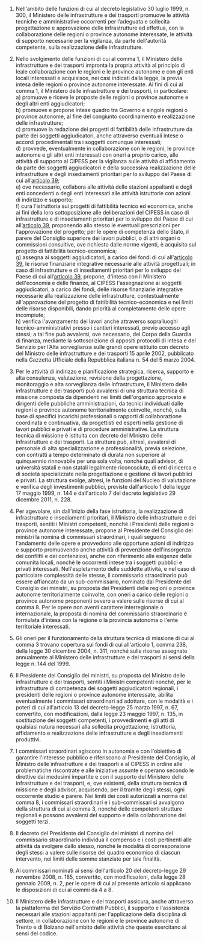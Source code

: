 1. Nell'ambito delle funzioni di cui al decreto legislativo 30 luglio 1999, n. 300, il Ministero delle infrastrutture e dei trasporti promuove le attività tecniche e amministrative occorrenti per l’adeguata e sollecita progettazione e approvazione delle infrastrutture ed effettua, con la collaborazione delle regioni o province autonome interessate, le attività di supporto necessarie per la vigilanza, da parte dell'autorità competente, sulla realizzazione delle infrastrutture.

2. Nello svolgimento delle funzioni di cui al comma 1, il Ministero delle infrastrutture e dei trasporti impronta la propria attività al principio di leale collaborazione con le regioni e le province autonome e con gli enti locali interessati e acquisisce, nei casi indicati dalla legge, la previa intesa delle regioni o province autonome interessate. Ai fini di cui al comma 1, il Ministero delle infrastrutture e dei trasporti, in particolare:<br>a) promuove e riceve le proposte delle regioni o province autonome e degli altri enti aggiudicatori;<br>b) promuove e propone intese quadro tra Governo e singole regioni o province autonome, al fine del congiunto coordinamento e realizzazione delle infrastrutture;<br>c) promuove la redazione dei progetti di fattibilità delle infrastrutture da parte dei soggetti aggiudicatori, anche attraverso eventuali intese o accordi procedimentali tra i soggetti comunque interessati;<br>d) provvede, eventualmente in collaborazione con le regioni, le province autonome e gli altri enti interessati con oneri a proprio carico, alle attività di supporto al CIPESS per la vigilanza sulle attività di affidamento da parte dei soggetti aggiudicatori e della successiva realizzazione delle infrastrutture e degli insediamenti prioritari per lo sviluppo del Paese di cui all’[articolo 39](/articolo-39/2);<br>e) ove necessario, collabora alle attività delle stazioni appaltanti e degli enti concedenti o degli enti interessati alle attività istruttorie con azioni di indirizzo e supporto;<br>f) cura l'istruttoria sui progetti di fattibilità tecnico ed economica, anche ai fini della loro sottoposizione alle deliberazioni del CIPESS in caso di infrastrutture e di insediamenti prioritari per lo sviluppo del Paese di cui all’[articolo 39](/articolo-39/2), proponendo allo stesso le eventuali prescrizioni per l'approvazione del progetto; per le opere di competenza dello Stato, il parere del Consiglio superiore dei lavori pubblici, o di altri organi o commissioni consultive, ove richiesto dalle norme vigenti, è acquisito sul progetto di fattibilità tecnico-economica;<br>g) assegna ai soggetti aggiudicatori, a carico dei fondi di cui all'[articolo 39](/articolo-39/2), le risorse finanziarie integrative necessarie alle attività progettuali; in caso di infrastrutture e di insediamenti prioritari per lo sviluppo del Paese di cui all’[articolo 39](/articolo-39/2), propone, d'intesa con il Ministero dell'economia e delle finanze, al CIPESS l'assegnazione ai soggetti aggiudicatori, a carico dei fondi, delle risorse finanziarie integrative necessarie alla realizzazione delle infrastrutture, contestualmente all'approvazione del progetto di fattibilità tecnico-economica e nei limiti delle risorse disponibili, dando priorità al completamento delle opere incompiute;<br>h) verifica l'avanzamento dei lavori anche attraverso sopralluoghi tecnico-amministrativi presso i cantieri interessati, previo accesso agli stessi; a tal fine può avvalersi, ove necessario, del Corpo della Guardia di finanza, mediante la sottoscrizione di appositi protocolli di intesa e del Servizio per l’Alta sorveglianza sulle grandi opere istituito con decreto del Ministro delle infrastrutture e dei trasporti 15 aprile 2002, pubblicato nella Gazzetta Ufficiale della Repubblica italiana n. 54 del 5 marzo 2004.

3. Per le attività di indirizzo e pianificazione strategica, ricerca, supporto e alta consulenza, valutazione, revisione della progettazione, monitoraggio e alta sorveglianza delle infrastrutture, il Ministero delle infrastrutture e dei trasporti può avvalersi di una struttura tecnica di missione composta da dipendenti nei limiti dell'organico approvato e dirigenti delle pubbliche amministrazioni, da tecnici individuati dalle regioni o province autonome territorialmente coinvolte, nonché, sulla base di specifici incarichi professionali o rapporti di collaborazione coordinata e continuativa, da progettisti ed esperti nella gestione di lavori pubblici e privati e di procedure amministrative. La struttura tecnica di missione è istituita con decreto del Ministro delle infrastrutture e dei trasporti. La struttura può, altresì, avvalersi di personale di alta specializzazione e professionalità, previa selezione, con contratti a tempo determinato di durata non superiore al quinquennio rinnovabile per una sola volta, nonché quali advisor, di università statali e non statali legalmente riconosciute, di enti di ricerca e di società specializzate nella progettazione e gestione di lavori pubblici e privati. La struttura svolge, altresì, le funzioni del Nucleo di valutazione e verifica degli investimenti pubblici, previste dall'articolo 1 della legge 17 maggio 1999, n. 144 e dall'articolo 7 del decreto legislativo 29 dicembre 2011, n. 228.

4. Per agevolare, sin dall'inizio della fase istruttoria, la realizzazione di infrastrutture e insediamenti prioritari, il Ministro delle infrastrutture e dei trasporti, sentiti i Ministri competenti, nonché i Presidenti delle regioni o province autonome interessate, propone al Presidente del Consiglio dei ministri la nomina di commissari straordinari, i quali seguono l'andamento delle opere e provvedono alle opportune azioni di indirizzo e supporto promuovendo anche attività di prevenzione dell'insorgenza dei conflitti e dei contenziosi, anche con riferimento alle esigenze delle comunità locali, nonché le occorrenti intese tra i soggetti pubblici e privati interessati. Nell'espletamento delle suddette attività, e nel caso di particolare complessità delle stesse, il commissario straordinario può essere affiancato da un sub-commissario, nominato dal Presidente del Consiglio dei ministri, su proposta dei Presidenti delle regioni o province autonome territorialmente coinvolte, con oneri a carico delle regioni o province autonome proponenti ovvero a valere sulle risorse di cui al comma 8. Per le opere non aventi carattere interregionale o internazionale, la proposta di nomina del commissario straordinario è formulata d'intesa con la regione o la provincia autonoma o l'ente territoriale interessati.

5. Gli oneri per il funzionamento della struttura tecnica di missione di cui al comma 3 trovano copertura sui fondi di cui all'articolo 1, comma 238, della legge 30 dicembre 2004, n. 311, nonché sulle risorse assegnate annualmente al Ministero delle infrastrutture e dei trasporti ai sensi della legge n. 144 del 1999.

6. Il Presidente del Consiglio dei ministri, su proposta del Ministro delle infrastrutture e dei trasporti, sentiti i Ministri competenti nonché, per le infrastrutture di competenza dei soggetti aggiudicatori regionali, i presidenti delle regioni o province autonome interessate, abilita eventualmente i commissari straordinari ad adottare, con le modalità e i poteri di cui all'articolo 13 del decreto-legge 25 marzo 1997, n. 67, convertito, con modificazioni, dalla legge 23 maggio 1997, n. 135, in sostituzione dei soggetti competenti, i provvedimenti e gli atti di qualsiasi natura necessari alla sollecita progettazione, istruttoria, affidamento e realizzazione delle infrastrutture e degli insediamenti produttivi.

7. I commissari straordinari agiscono in autonomia e con l'obiettivo di garantire l'interesse pubblico e riferiscono al Presidente del Consiglio, al Ministro delle infrastrutture e dei trasporti e al CIPESS in ordine alle problematiche riscontrate e alle iniziative assunte e operano secondo le direttive dai medesimi impartite e con il supporto del Ministero delle infrastrutture e dei trasporti, e, ove esistenti, della struttura tecnica di missione e degli advisor, acquisendo, per il tramite degli stessi, ogni occorrente studio e parere. Nei limiti dei costi autorizzati a norma del comma 8, i commissari straordinari e i sub-commissari si avvalgono della struttura di cui al comma 3, nonché delle competenti strutture regionali e possono avvalersi del supporto e della collaborazione dei soggetti terzi.

8. Il decreto del Presidente del Consiglio dei ministri di nomina del commissario straordinario individua il compenso e i costi pertinenti alle attività da svolgere dallo stesso, nonché le modalità di corresponsione degli stessi a valere sulle risorse del quadro economico di ciascun intervento, nei limiti delle somme stanziate per tale finalità.

9. Ai commissari nominati ai sensi dell'articolo 20 del decreto-legge 29 novembre 2008, n. 185, convertito, con modificazioni, dalla legge 28 gennaio 2009, n. 2, per le opere di cui al presente articolo si applicano le disposizioni di cui ai commi da 4 a 8.

10. Il Ministero delle infrastrutture e dei trasporti assicura, anche attraverso la piattaforma del Servizio Contratti Pubblici, il supporto e l'assistenza necessari alle stazioni appaltanti per l'applicazione della disciplina di settore, in collaborazione con le regioni e le province autonome di Trento e di Bolzano nell'ambito delle attività che queste esercitano ai sensi del codice.
